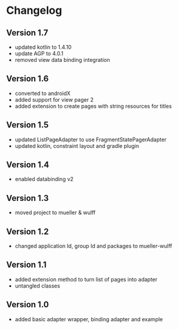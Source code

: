 # Changelog

## Version 1.7

- updated kotlin to 1.4.10
- update AGP to 4.0.1
- removed view data binding integration

## Version 1.6

- converted to androidX
- added support for view pager 2
- added extension to create pages with string resources for titles

## Version 1.5

- updated ListPageAdapter to use FragmentStatePagerAdapter
- updated kotlin, constraint layout and gradle plugin

## Version 1.4

- enabled databinding v2

## Version 1.3

- moved project to mueller & wulff

## Version 1.2

- changed application Id, group Id and packages to mueller-wulff

## Version 1.1

- added extension method to turn list of pages into adapter
- untangled classes

## Version 1.0

- added basic adapter wrapper, binding adapter and example